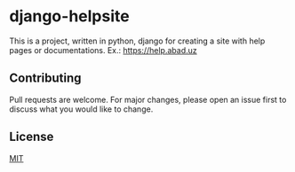 # django-helpsite
This is a project, written in python, django for creating a site with help pages or documentations. Ex.: https://help.abad.uz
## Contributing
Pull requests are welcome. For major changes, please open an issue first to discuss what you would like to change.
## License
[MIT](https://choosealicense.com/licenses/mit/)